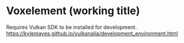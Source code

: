 # Voxelement (working title)

Requires Vulkan SDK to be installed for development. https://kylemayes.github.io/vulkanalia/development_environment.html